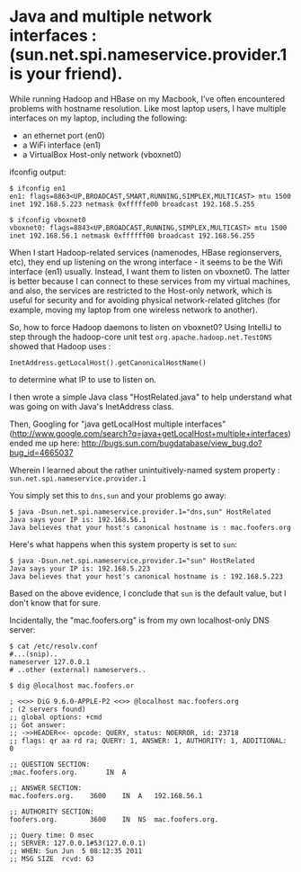 Java and multiple network interfaces : (sun.net.spi.nameservice.provider.1 is your friend).
=========

While running Hadoop and HBase on my Macbook, I've often encountered
problems with hostname resolution. Like most laptop users, I have
multiple interfaces on my laptop, including the following:

* an ethernet port (en0)
* a WiFi interface (en1)
* a VirtualBox Host-only network (vboxnet0)

ifconfig output:

    $ ifconfig en1
    en1: flags=8863<UP,BROADCAST,SMART,RUNNING,SIMPLEX,MULTICAST> mtu 1500
    inet 192.168.5.223 netmask 0xfffffe00 broadcast 192.168.5.255

    $ ifconfig vboxnet0
    vboxnet0: flags=8843<UP,BROADCAST,RUNNING,SIMPLEX,MULTICAST> mtu 1500
	inet 192.168.56.1 netmask 0xffffff00 broadcast 192.168.56.255

When I start Hadoop-related services (namenodes, HBase regionservers,
etc), they end up listening on the wrong interface - it seems to be
the Wifi interface (en1) usually. Instead, I want them to listen on
vboxnet0. The latter is better because I can connect to these services
from my virtual machines, and also, the services are restricted to the
Host-only network, which is useful for security and for avoiding
physical network-related glitches (for example, moving my laptop from
one wireless network to another).

So, how to force Hadoop daemons to listen on vboxnet0? Using IntelliJ
to step through the hadoop-core unit test
`org.apache.hadoop.net.TestDNS` showed that Hadoop uses :

    InetAddress.getLocalHost().getCanonicalHostName() 

to determine what IP to use to listen on.

I then wrote a simple Java class "HostRelated.java" to help understand what
was going on with Java's InetAddress class. 

Then, Googling for "java getLocalHost multiple interfaces"
(http://www.google.com/search?q=java+getLocalHost+multiple+interfaces)
 ended me up here: http://bugs.sun.com/bugdatabase/view_bug.do?bug_id=4665037 

Wherein I learned about the rather unintuitively-named system property
: `sun.net.spi.nameservice.provider.1`

You simply set this to `dns,sun` and your problems go away:

    $ java -Dsun.net.spi.nameservice.provider.1="dns,sun" HostRelated
    Java says your IP is: 192.168.56.1
    Java believes that your host's canonical hostname is : mac.foofers.org

Here's what happens when this system property is set to `sun`:

    $ java -Dsun.net.spi.nameservice.provider.1="sun" HostRelated
    Java says your IP is: 192.168.5.223
    Java believes that your host's canonical hostname is : 192.168.5.223

Based on the above evidence, I conclude that `sun` is the default value, but I
don't know that for sure.

Incidentally, the "mac.foofers.org" is from my own localhost-only DNS server:

    $ cat /etc/resolv.conf
    #...(snip)..
    nameserver 127.0.0.1
    # ..other (external) nameservers..
    
    $ dig @localhost mac.foofers.or
    
    ; <<>> DiG 9.6.0-APPLE-P2 <<>> @localhost mac.foofers.org
    ; (2 servers found)
    ;; global options: +cmd
    ;; Got answer:
    ;; ->>HEADER<<- opcode: QUERY, status: NOERROR, id: 23718
    ;; flags: qr aa rd ra; QUERY: 1, ANSWER: 1, AUTHORITY: 1, ADDITIONAL: 0
    
    ;; QUESTION SECTION:
    ;mac.foofers.org.		IN	A
    
    ;; ANSWER SECTION:
    mac.foofers.org.	3600	IN	A	192.168.56.1
    
    ;; AUTHORITY SECTION:
    foofers.org.		3600	IN	NS	mac.foofers.org.
    
    ;; Query time: 0 msec
    ;; SERVER: 127.0.0.1#53(127.0.0.1)
    ;; WHEN: Sun Jun  5 08:12:35 2011
    ;; MSG SIZE  rcvd: 63

